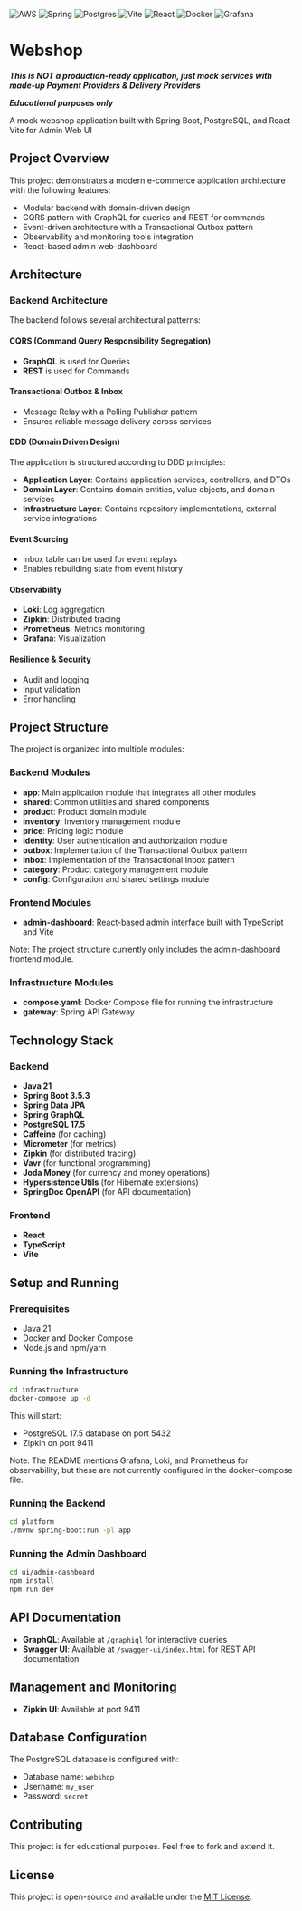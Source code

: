 ![AWS](https://img.shields.io/badge/AWS-%23FF9900.svg?style=for-the-badge&logo=amazon-aws&logoColor=white)
![Spring](https://img.shields.io/badge/spring-%236DB33F.svg?style=for-the-badge&logo=spring&logoColor=white)
![Postgres](https://img.shields.io/badge/postgres-%23316192.svg?style=for-the-badge&logo=postgresql&logoColor=white)
![Vite](https://img.shields.io/badge/vite-%23646CFF.svg?style=for-the-badge&logo=vite&logoColor=white)
![React](https://img.shields.io/badge/react-%2320232a.svg?style=for-the-badge&logo=react&logoColor=%2361DAFB)
![Docker](https://img.shields.io/badge/docker-%230db7ed.svg?style=for-the-badge&logo=docker&logoColor=white)
![Grafana](https://img.shields.io/badge/grafana-%23F46800.svg?style=for-the-badge&logo=grafana&logoColor=white)

# Webshop

***This is NOT a production-ready application, just mock services with made-up Payment Providers & Delivery Providers***

***Educational purposes only***

A mock webshop application built with Spring Boot, PostgreSQL, and React Vite for Admin Web UI

## Project Overview

This project demonstrates a modern e-commerce application architecture with the following features:

- Modular backend with domain-driven design
- CQRS pattern with GraphQL for queries and REST for commands
- Event-driven architecture with a Transactional Outbox pattern
- Observability and monitoring tools integration
- React-based admin web-dashboard


## Architecture

### Backend Architecture

The backend follows several architectural patterns:

#### CQRS (Command Query Responsibility Segregation)

- **GraphQL** is used for Queries
- **REST** is used for Commands

#### Transactional Outbox & Inbox

- Message Relay with a Polling Publisher pattern
- Ensures reliable message delivery across services

#### DDD (Domain Driven Design)

The application is structured according to DDD principles:

- **Application Layer**: Contains application services, controllers, and DTOs
- **Domain Layer**: Contains domain entities, value objects, and domain services
- **Infrastructure Layer**: Contains repository implementations, external service integrations

#### Event Sourcing

- Inbox table can be used for event replays
- Enables rebuilding state from event history

#### Observability

- **Loki**: Log aggregation
- **Zipkin**: Distributed tracing
- **Prometheus**: Metrics monitoring
- **Grafana**: Visualization

#### Resilience & Security

- Audit and logging
- Input validation
- Error handling

## Project Structure

The project is organized into multiple modules:

### Backend Modules

- **app**: Main application module that integrates all other modules
- **shared**: Common utilities and shared components
- **product**: Product domain module
- **inventory**: Inventory management module
- **price**: Pricing logic module
- **identity**: User authentication and authorization module
- **outbox**: Implementation of the Transactional Outbox pattern
- **inbox**: Implementation of the Transactional Inbox pattern
- **category**: Product category management module
- **config**: Configuration and shared settings module

### Frontend Modules

- **admin-dashboard**: React-based admin interface built with TypeScript and Vite

Note: The project structure currently only includes the admin-dashboard frontend module.

### Infrastructure Modules

- **compose.yaml**: Docker Compose file for running the infrastructure
- **gateway**: Spring API Gateway

## Technology Stack

### Backend

- **Java 21**
- **Spring Boot 3.5.3**
- **Spring Data JPA**
- **Spring GraphQL**
- **PostgreSQL 17.5**
- **Caffeine** (for caching)
- **Micrometer** (for metrics)
- **Zipkin** (for distributed tracing)
- **Vavr** (for functional programming)
- **Joda Money** (for currency and money operations)
- **Hypersistence Utils** (for Hibernate extensions)
- **SpringDoc OpenAPI** (for API documentation)

### Frontend

- **React**
- **TypeScript**
- **Vite**

## Setup and Running

### Prerequisites

- Java 21
- Docker and Docker Compose
- Node.js and npm/yarn

### Running the Infrastructure

```bash
cd infrastructure
docker-compose up -d
```

This will start:

- PostgreSQL 17.5 database on port 5432
- Zipkin on port 9411

Note: The README mentions Grafana, Loki, and Prometheus for observability, but these are not currently configured in the
docker-compose file.

### Running the Backend

```bash
cd platform
./mvnw spring-boot:run -pl app
```

### Running the Admin Dashboard

```bash
cd ui/admin-dashboard
npm install
npm run dev
```

## API Documentation

- **GraphQL**: Available at `/graphiql` for interactive queries
- **Swagger UI**: Available at `/swagger-ui/index.html` for REST API documentation

## Management and Monitoring

- **Zipkin UI**: Available at port 9411

## Database Configuration

The PostgreSQL database is configured with:

- Database name: `webshop`
- Username: `my_user`
- Password: `secret`

## Contributing

This project is for educational purposes. Feel free to fork and extend it.

## License

This project is open-source and available under the [MIT License](LICENSE).
